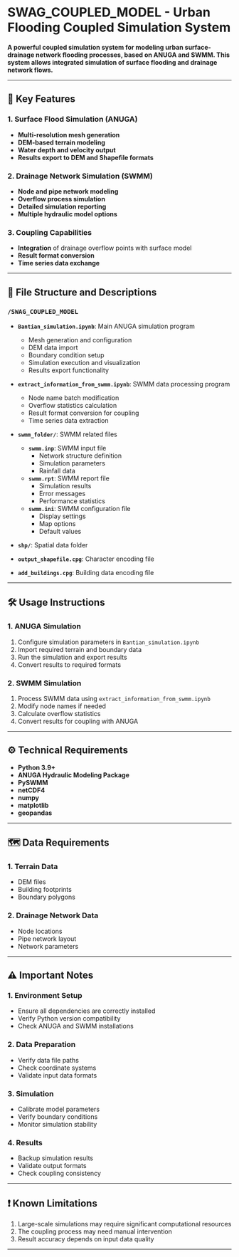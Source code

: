 # SWAG_COUPLED_MODEL - Urban Flooding Coupled Simulation System

**A powerful coupled simulation system for modeling urban surface-drainage network flooding processes, based on ANUGA and SWMM. This system allows integrated simulation of surface flooding and drainage network flows.**

---

## 🚀 **Key Features**

### 1. **Surface Flood Simulation (ANUGA)**
- **Multi-resolution mesh generation**
- **DEM-based terrain modeling**
- **Water depth and velocity output**
- **Results export to DEM and Shapefile formats**

### 2. **Drainage Network Simulation (SWMM)**
- **Node and pipe network modeling**
- **Overflow process simulation**
- **Detailed simulation reporting**
- **Multiple hydraulic model options**

### 3. **Coupling Capabilities**
- **Integration** of drainage overflow points with surface model
- **Result format conversion**
- **Time series data exchange**

---

## 📁 **File Structure and Descriptions**

### `/SWAG_COUPLED_MODEL`
- **`Bantian_simulation.ipynb`**: Main ANUGA simulation program
  - Mesh generation and configuration
  - DEM data import
  - Boundary condition setup
  - Simulation execution and visualization
  - Results export functionality

- **`extract_information_from_swmm.ipynb`**: SWMM data processing program
  - Node name batch modification
  - Overflow statistics calculation
  - Result format conversion for coupling
  - Time series data extraction

- **`swmm_folder/`**: SWMM related files
  - **`swmm.inp`**: SWMM input file
    - Network structure definition
    - Simulation parameters
    - Rainfall data
  - **`swmm.rpt`**: SWMM report file
    - Simulation results
    - Error messages
    - Performance statistics
  - **`swmm.ini`**: SWMM configuration file
    - Display settings
    - Map options
    - Default values

- **`shp/`**: Spatial data folder
- **`output_shapefile.cpg`**: Character encoding file
- **`add_buildings.cpg`**: Building data encoding file

---

## 🛠 **Usage Instructions**

### **1. ANUGA Simulation**
1. Configure simulation parameters in `Bantian_simulation.ipynb`
2. Import required terrain and boundary data
3. Run the simulation and export results
4. Convert results to required formats

### **2. SWMM Simulation**
1. Process SWMM data using `extract_information_from_swmm.ipynb`
2. Modify node names if needed
3. Calculate overflow statistics
4. Convert results for coupling with ANUGA

---

## ⚙️ **Technical Requirements**

- **Python 3.9+**
- **ANUGA Hydraulic Modeling Package**
- **PySWMM**
- **netCDF4**
- **numpy**
- **matplotlib**
- **geopandas**

---

## 🗺 **Data Requirements**

### **1. Terrain Data**
- DEM files
- Building footprints
- Boundary polygons

### **2. Drainage Network Data**
- Node locations
- Pipe network layout
- Network parameters

---

## ⚠️ **Important Notes**

### 1. **Environment Setup**
- Ensure all dependencies are correctly installed
- Verify Python version compatibility
- Check ANUGA and SWMM installations

### 2. **Data Preparation**
- Verify data file paths
- Check coordinate systems
- Validate input data formats

### 3. **Simulation**
- Calibrate model parameters
- Verify boundary conditions
- Monitor simulation stability

### 4. **Results**
- Backup simulation results
- Validate output formats
- Check coupling consistency

---

## ❗️ **Known Limitations**
1. Large-scale simulations may require significant computational resources
2. The coupling process may need manual intervention
3. Result accuracy depends on input data quality

---
